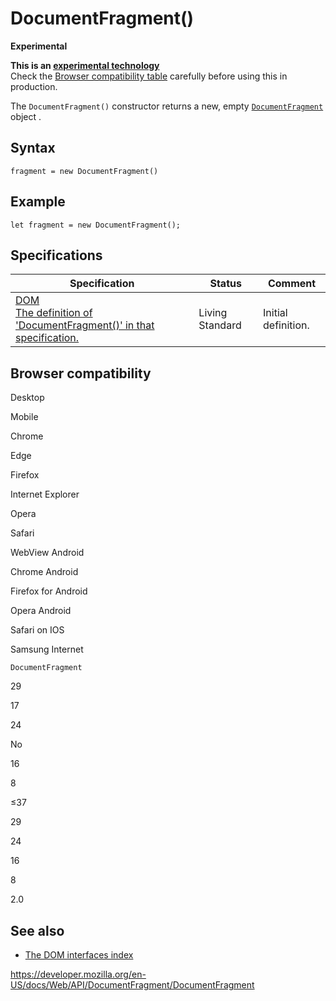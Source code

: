 # DocumentFragment()

**Experimental**

**This is an [experimental technology](https://developer.mozilla.org/en-US/docs/MDN/Guidelines/Conventions_definitions#experimental)**  
Check the [Browser compatibility table](#browser_compatibility) carefully before using this in production.

The `DocumentFragment()` constructor returns a new, empty [`DocumentFragment`](../documentfragment) object .

## Syntax

    fragment = new DocumentFragment()

## Example

    let fragment = new DocumentFragment();

## Specifications

<table><thead><tr class="header"><th>Specification</th><th>Status</th><th>Comment</th></tr></thead><tbody><tr class="odd"><td><a href="https://dom.spec.whatwg.org/#dom-documentfragment-documentfragment">DOM<br />
<span class="small">The definition of 'DocumentFragment()' in that specification.</span></a></td><td><span class="spec-living">Living Standard</span></td><td>Initial definition.</td></tr></tbody></table>

## Browser compatibility

Desktop

Mobile

Chrome

Edge

Firefox

Internet Explorer

Opera

Safari

WebView Android

Chrome Android

Firefox for Android

Opera Android

Safari on IOS

Samsung Internet

`DocumentFragment`

29

17

24

No

16

8

≤37

29

24

16

8

2.0

## See also

- [The DOM interfaces index](../document_object_model)

<a href="https://developer.mozilla.org/en-US/docs/Web/API/DocumentFragment/DocumentFragment" class="_attribution-link">https://developer.mozilla.org/en-US/docs/Web/API/DocumentFragment/DocumentFragment</a>
